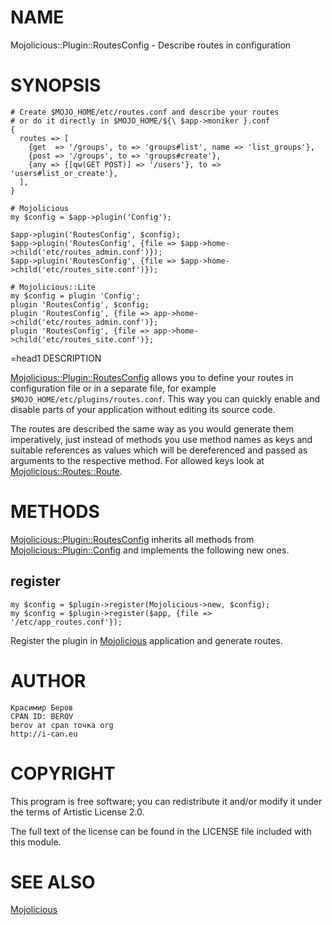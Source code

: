 # NAME

Mojolicious::Plugin::RoutesConfig - Describe routes in configuration

# SYNOPSIS

    # Create $MOJO_HOME/etc/routes.conf and describe your routes
    # or do it directly in $MOJO_HOME/${\ $app->moniker }.conf
    {
      routes => [
        {get  => '/groups', to => 'groups#list', name => 'list_groups'},
        {post => '/groups', to => 'groups#create'},
        {any => {[qw(GET POST)] => '/users'}, to => 'users#list_or_create'},
      ],
    }

    # Mojolicious
    my $config = $app->plugin('Config');

    $app->plugin('RoutesConfig', $config);
    $app->plugin('RoutesConfig', {file => $app->home->child('etc/routes_admin.conf')});
    $app->plugin('RoutesConfig', {file => $app->home->child('etc/routes_site.conf')});

    # Mojolicious::Lite
    my $config = plugin 'Config';
    plugin 'RoutesConfig', $config;
    plugin 'RoutesConfig', {file => app->home->child('etc/routes_admin.conf')};
    plugin 'RoutesConfig', {file => app->home->child('etc/routes_site.conf')};
  =head1 DESCRIPTION

[Mojolicious::Plugin::RoutesConfig](https://metacpan.org/pod/Mojolicious::Plugin::RoutesConfig) allows you to define your routes in
configuration file or in a separate file, for example
`$MOJO_HOME/etc/plugins/routes.conf`. This way you can quickly enable and
disable parts of your application without editing its source code.

The routes are described the same way as you would generate them
imperatively, just instead of methods you use method names as keys and
suitable references as values which will be dereferenced and passed as arguments to
the respective method. For allowed keys look at [Mojolicious::Routes::Route](https://metacpan.org/pod/Mojolicious::Routes::Route). 

# METHODS

[Mojolicious::Plugin::RoutesConfig](https://metacpan.org/pod/Mojolicious::Plugin::RoutesConfig) inherits all methods from [Mojolicious::Plugin::Config](https://metacpan.org/pod/Mojolicious::Plugin::Config) and implements the following new ones.

## register

    my $config = $plugin->register(Mojolicious->new, $config);
    my $config = $plugin->register($app, {file => '/etc/app_routes.conf'});

Register the plugin in [Mojolicious](https://metacpan.org/pod/Mojolicious) application and generate routes. 

# AUTHOR

    Красимир Беров
    CPAN ID: BEROV
    berov ат cpan точка org
    http://i-can.eu

# COPYRIGHT

This program is free software; you can redistribute
it and/or modify it under the terms of Artistic License 2.0.

The full text of the license can be found in the
LICENSE file included with this module.

# SEE ALSO

[Mojolicious](https://metacpan.org/pod/Mojolicious)
